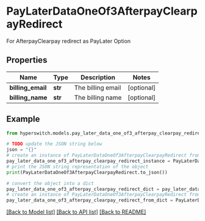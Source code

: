 # PayLaterDataOneOf3AfterpayClearpayRedirect

For AfterpayClearpay redirect as PayLater Option

## Properties

Name | Type | Description | Notes
------------ | ------------- | ------------- | -------------
**billing_email** | **str** | The billing email | [optional] 
**billing_name** | **str** | The billing name | [optional] 

## Example

```python
from hyperswitch.models.pay_later_data_one_of3_afterpay_clearpay_redirect import PayLaterDataOneOf3AfterpayClearpayRedirect

# TODO update the JSON string below
json = "{}"
# create an instance of PayLaterDataOneOf3AfterpayClearpayRedirect from a JSON string
pay_later_data_one_of3_afterpay_clearpay_redirect_instance = PayLaterDataOneOf3AfterpayClearpayRedirect.from_json(json)
# print the JSON string representation of the object
print(PayLaterDataOneOf3AfterpayClearpayRedirect.to_json())

# convert the object into a dict
pay_later_data_one_of3_afterpay_clearpay_redirect_dict = pay_later_data_one_of3_afterpay_clearpay_redirect_instance.to_dict()
# create an instance of PayLaterDataOneOf3AfterpayClearpayRedirect from a dict
pay_later_data_one_of3_afterpay_clearpay_redirect_from_dict = PayLaterDataOneOf3AfterpayClearpayRedirect.from_dict(pay_later_data_one_of3_afterpay_clearpay_redirect_dict)
```
[[Back to Model list]](../README.md#documentation-for-models) [[Back to API list]](../README.md#documentation-for-api-endpoints) [[Back to README]](../README.md)


